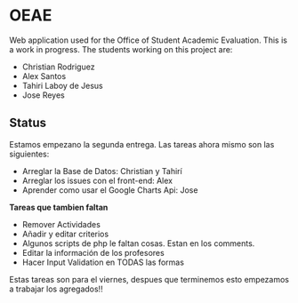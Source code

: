 OEAE
====

Web application used for the Office of Student Academic Evaluation.
This is a work in progress. The students working on this project are:

* Christian Rodriguez
* Alex Santos
* Tahiri Laboy de Jesus
* Jose Reyes

Status
---

Estamos empezano la segunda entrega. Las tareas ahora mismo son las siguientes:

* Arreglar la Base de Datos: Christian y Tahirí
* Arreglar los issues con el front-end: Alex
* Aprender como usar el Google Charts Api: Jose

**Tareas que tambien faltan**

* Remover Actividades
* Añadir y editar criterios
* Algunos scripts de php le faltan cosas. Estan en los comments.
* Editar la información de los profesores
* Hacer Input Validation en TODAS las formas


Estas tareas son para el viernes, despues que terminemos esto empezamos a trabajar los agregados!!